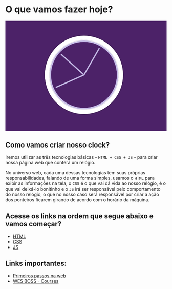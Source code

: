 # O que vamos fazer hoje?

![clock](myclock.png)

## Como vamos criar nosso clock?

Iremos utilizar as três tecnologias básicas - `HTML + CSS + JS` - para criar nossa página web que conterá um relógio.

No universo web, cada uma dessas tecnologias tem suas próprias responsabilidades, falando de uma forma simples, usamos o `HTML` para exibir as informações na tela, o `CSS` é o que vai dá vida ao nosso relógio, é o que vai deixá-lo bonitinho e o `JS` irá ser responsável pelo comportamento do nosso relógio, o que no nosso caso será responsável por criar a ação dos ponteiros ficarem girando de acordo com o horário da máquina.

## Acesse os links na ordem que segue abaixo e vamos começar?

* [HTML](html.md)
* [CSS](css.md)
* [JS](js.md)

## Links importantes:

* [Primeiros passos na web](https://github.com/VaiNaWeb/primeiros-passos-na-web)
* [WES BOSS - Courses](http://wesbos.com/courses/)
